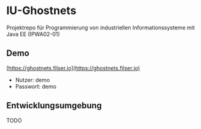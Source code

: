 # IU-Ghostnets
Projektrepo für Programmierung von industriellen Informationssysteme mit Java EE (IPWA02-01)

## Demo

[https://ghostnets.filser.io](https://ghostnets.filser.io)

- Nutzer: demo
- Passwort: demo

## Entwicklungsumgebung

TODO
